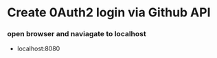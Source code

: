 # Create 0Auth2 login via Github API

### open browser and naviagate to localhost

- localhost:8080
